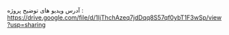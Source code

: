 آدرس ویدیو های توضیح پروژه :
https://drive.google.com/file/d/1IjThchAzeq7jdDqq8S57qf0ybT1F3wSp/view?usp=sharing
